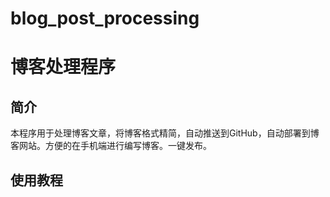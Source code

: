 # blog_post_processing

# 博客处理程序

## 简介
本程序用于处理博客文章，将博客格式精简，自动推送到GitHub，自动部署到博客网站。方便的在手机端进行编写博客。一键发布。

## 使用教程
